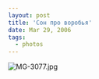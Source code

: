 ```yaml
---
layout: post
title: 'Сон про воробья'
date: Mar 29, 2006
tags:
  - photos
---
```




![MG-3077.jpg](upload://MG-3077.jpg)

